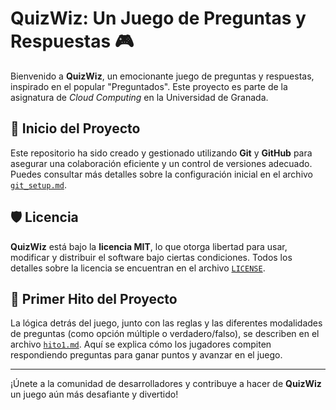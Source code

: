# QuizWiz: Un Juego de Preguntas y Respuestas 🎮

Bienvenido a **QuizWiz**, un emocionante juego de preguntas y respuestas, inspirado en el popular "Preguntados". Este proyecto es parte de la asignatura de *Cloud Computing* en la Universidad de Granada.

## 🚀 Inicio del Proyecto

Este repositorio ha sido creado y gestionado utilizando **Git** y **GitHub** para asegurar una colaboración eficiente y un control de versiones adecuado. Puedes consultar más detalles sobre la configuración inicial en el archivo [`git_setup.md`](./git_setup.md).

## 🛡️ Licencia

**QuizWiz** está bajo la **licencia MIT**, lo que otorga libertad para usar, modificar y distribuir el software bajo ciertas condiciones. Todos los detalles sobre la licencia se encuentran en el archivo [`LICENSE`](./LICENSE).

## 🧠 Primer Hito del Proyecto

La lógica detrás del juego, junto con las reglas y las diferentes modalidades de preguntas (como opción múltiple o verdadero/falso), se describen en el archivo [`hito1.md`](.hitos/hito1.md). Aquí se explica cómo los jugadores compiten respondiendo preguntas para ganar puntos y avanzar en el juego.

---

¡Únete a la comunidad de desarrolladores y contribuye a hacer de **QuizWiz** un juego aún más desafiante y divertido!
